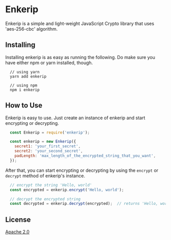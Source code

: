 # Enkerip
Enkerip is a simple and light-weight JavaScript Crypto library that uses 'aes-256-cbc' algorithm.

## Installing
Installing enkerip is as easy as running the following. Do make sure you have either npm or yarn installed, though.
```
  // using yarn
  yarn add enkerip

  // using npm
  npm i enkerip
```

## How to Use
Enkerip is easy to use. Just create an instance of enkerip and start encrypting or decrypting.
```js
  const Enkerip = require('enkerip');

  const enkerip = new Enkerip({
    secret1: 'your_first_secret',
    secret2: 'your_second_secret',
    padLength: 'max_length_of_the_encrypted_string_that_you_want',
  });
```

After that, you can start encrypting or decrypting by using the `encrypt` or `decrypt` method of enkerip's instance.
```js
  // encrypt the string 'Hello, world'
  const encrypted = enkerip.encrypt('Hello, world');

  // decrypt the encrypted string
  const decrypted = enkerip.decrypt(encrypted);  // returns 'Hello, world'
```

## License
[Apache 2.0](https://www.apache.org/licenses/LICENSE-2.0)
